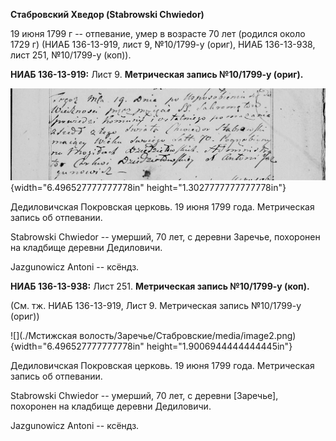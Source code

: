 **Стабровский Хведор (Stabrowski Chwiedor)**

19 июня 1799 г -- отпевание, умер в возрасте 70 лет (родился около 1729
г) (НИАБ 136-13-919, лист 9, №10/1799-у (ориг), НИАБ 136-13-938, лист
251, №10/1799-у (коп)).

**НИАБ 136-13-919:** Лист 9. **Метрическая запись №10/1799-у (ориг).**

![](./media/99ef3d0f4b728bac0c678ecacdd07f1fa39af9d0.png){width="6.496527777777778in"
height="1.3027777777777778in"}

Дедиловичская Покровская церковь. 19 июня 1799 года. Метрическая запись
об отпевании.

Stabrowski Chwiedor -- умерший, 70 лет, с деревни Заречье, похоронен на
кладбище деревни Дедиловичи.

Jazgunowicz Antoni -- ксёндз.

**НИАБ 136-13-938:** Лист 251. **Метрическая запись №10/1799-у (коп).**

(См. тж. НИАБ 136-13-919, Лист 9. Метрическая запись №10/1799-у (ориг))

![](./Мстижская волость/Заречье/Стабровские/media/image2.png){width="6.496527777777778in"
height="1.9006944444444445in"}

Дедиловичская Покровская церковь. 19 июня 1799 года. Метрическая запись
об отпевании.

Stabrowski Chwiedor -- умерший, 70 лет, с деревни \[Заречье\], похоронен
на кладбище деревни Дедиловичи.

Jazgunowicz Antoni -- ксёндз.
